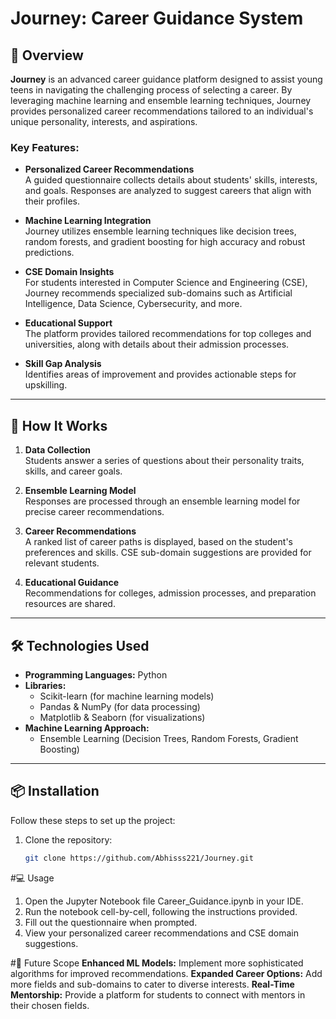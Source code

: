 # Journey: Career Guidance System

## 📖 Overview
**Journey** is an advanced career guidance platform designed to assist young teens in navigating the challenging process of selecting a career. By leveraging machine learning and ensemble learning techniques, Journey provides personalized career recommendations tailored to an individual's unique personality, interests, and aspirations.

### Key Features:
- **Personalized Career Recommendations**  
  A guided questionnaire collects details about students' skills, interests, and goals. Responses are analyzed to suggest careers that align with their profiles.

- **Machine Learning Integration**  
  Journey utilizes ensemble learning techniques like decision trees, random forests, and gradient boosting for high accuracy and robust predictions.

- **CSE Domain Insights**  
  For students interested in Computer Science and Engineering (CSE), Journey recommends specialized sub-domains such as Artificial Intelligence, Data Science, Cybersecurity, and more.

- **Educational Support**  
  The platform provides tailored recommendations for top colleges and universities, along with details about their admission processes.

- **Skill Gap Analysis**  
  Identifies areas of improvement and provides actionable steps for upskilling.

---

## 🚀 How It Works
1. **Data Collection**  
   Students answer a series of questions about their personality traits, skills, and career goals.

2. **Ensemble Learning Model**  
   Responses are processed through an ensemble learning model for precise career recommendations.

3. **Career Recommendations**  
   A ranked list of career paths is displayed, based on the student's preferences and skills. CSE sub-domain suggestions are provided for relevant students.

4. **Educational Guidance**  
   Recommendations for colleges, admission processes, and preparation resources are shared.

---

## 🛠️ Technologies Used
- **Programming Languages:** Python  
- **Libraries:**  
  - Scikit-learn (for machine learning models)  
  - Pandas & NumPy (for data processing)  
  - Matplotlib & Seaborn (for visualizations)  
- **Machine Learning Approach:**  
  - Ensemble Learning (Decision Trees, Random Forests, Gradient Boosting)

---

## 📦 Installation
Follow these steps to set up the project:

1. Clone the repository:
   ```bash
   git clone https://github.com/Abhisss221/Journey.git

#💻 Usage
1. Open the Jupyter Notebook file Career_Guidance.ipynb in your IDE.
2. Run the notebook cell-by-cell, following the instructions provided.
3. Fill out the questionnaire when prompted.
4. View your personalized career recommendations and CSE domain suggestions.

#🌟 Future Scope
**Enhanced ML Models:**
  Implement more sophisticated algorithms for improved recommendations.
**Expanded Career Options:**
  Add more fields and sub-domains to cater to diverse interests.
**Real-Time Mentorship:**
  Provide a platform for students to connect with mentors in their chosen fields.


